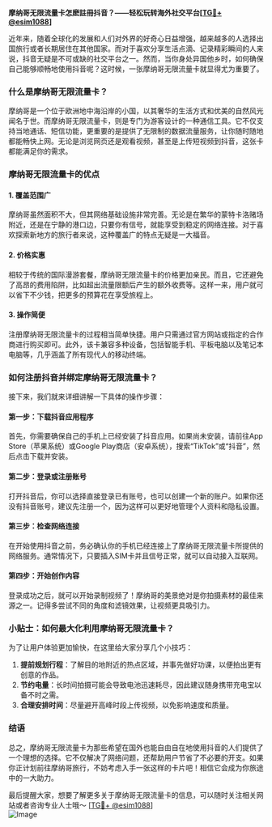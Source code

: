 **摩纳哥无限流量卡怎麽註冊抖音？——轻松玩转海外社交平台[[TG💪+ @esim1088](https://t.me/s/esim1088)]**

近年来，随着全球化的发展和人们对外界的好奇心日益增强，越来越多的人选择出国旅行或者长期居住在其他国家。而对于喜欢分享生活点滴、记录精彩瞬间的人来说，抖音无疑是不可或缺的社交平台之一。然而，当你身处异国他乡时，如何确保自己能够顺畅地使用抖音呢？这时候，一张摩纳哥无限流量卡就显得尤为重要了。

### 什么是摩纳哥无限流量卡？

摩纳哥是一个位于欧洲地中海沿岸的小国，以其奢华的生活方式和优美的自然风光闻名于世。而摩纳哥无限流量卡，则是专门为游客设计的一种通信工具。它不仅支持当地通话、短信功能，更重要的是提供了无限制的数据流量服务，让你随时随地都能畅快上网。无论是浏览网页还是观看视频，甚至是上传短视频到抖音，这张卡都能满足你的需求。

### 摩纳哥无限流量卡的优点

#### 1. **覆盖范围广**
   摩纳哥虽然面积不大，但其网络基础设施非常完善。无论是在繁华的蒙特卡洛赌场附近，还是在宁静的港口边，只要你有信号，就能享受到稳定的网络连接。对于喜欢探索新地方的旅行者来说，这种覆盖广的特点无疑是一大福音。

#### 2. **价格实惠**
   相较于传统的国际漫游套餐，摩纳哥无限流量卡的价格更加亲民。而且，它还避免了高昂的费用陷阱，比如超出流量限额后产生的额外收费等。这样一来，用户就可以省下不少钱，把更多的预算花在享受旅程上。

#### 3. **操作简便**
   注册摩纳哥无限流量卡的过程相当简单快捷。用户只需通过官方网站或指定的合作商进行购买即可。此外，该卡兼容多种设备，包括智能手机、平板电脑以及笔记本电脑等，几乎涵盖了所有现代人的移动终端。

### 如何注册抖音并绑定摩纳哥无限流量卡？

接下来，我们就来详细讲解一下具体的操作步骤：

#### 第一步：下载抖音应用程序
首先，你需要确保自己的手机上已经安装了抖音应用。如果尚未安装，请前往App Store（苹果系统）或Google Play商店（安卓系统），搜索“TikTok”或“抖音”，然后点击下载并安装。

#### 第二步：登录或注册账号
打开抖音后，你可以选择直接登录已有账号，也可以创建一个新的账户。如果你还没有抖音账号，建议先注册一个，因为这样可以更好地管理个人资料和隐私设置。

#### 第三步：检查网络连接
在开始使用抖音之前，务必确认你的手机已经连接上了摩纳哥无限流量卡所提供的网络服务。通常情况下，只要插入SIM卡并且信号正常，就可以自动接入互联网。

#### 第四步：开始创作内容
登录成功之后，就可以开始录制视频了！摩纳哥的美景绝对是你拍摄素材的最佳来源之一。记得多尝试不同的角度和滤镜效果，让视频更具吸引力。

### 小贴士：如何最大化利用摩纳哥无限流量卡？

为了让用户体验更加愉快，在这里给大家分享几个小技巧：

1. **提前规划行程**：了解目的地附近的热点区域，并事先做好功课，以便拍出更有创意的作品。
2. **节约电量**：长时间拍摄可能会导致电池迅速耗尽，因此建议随身携带充电宝以备不时之需。
3. **合理安排时间**：尽量避开高峰时段上传视频，以免影响速度和质量。

### 结语

总之，摩纳哥无限流量卡为那些希望在国外也能自由自在地使用抖音的人们提供了一个理想的选择。它不仅解决了网络问题，还帮助用户节省了不必要的开支。如果你正计划前往摩纳哥旅行，不妨考虑入手一张这样的卡片吧！相信它会成为你旅途中的一大助力。

最后提醒大家，想要了解更多关于摩纳哥无限流量卡的信息，可以随时关注相关网站或者咨询专业人士哦～ [[TG💪+ @esim1088](https://t.me/s/esim1088)]  
![Image](https://i.postimg.cc/4NQfJmqS/Snipaste-2025-05-13-00-14-12.png)
